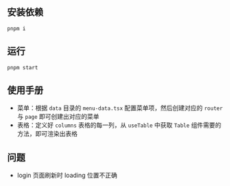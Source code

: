 ## 安装依赖

```
pnpm i
```

## 运行

```
pnpm start
```

## 使用手册

- 菜单：根据 `data` 目录的 `menu-data.tsx` 配置菜单项，然后创建对应的 `router` 与 `page` 即可创建出对应的菜单
- 表格：定义好 `columns` 表格的每一列，从 `useTable` 中获取 `Table` 组件需要的方法，即可渲染出表格

## 问题

- login 页面刷新时 loading 位置不正确

